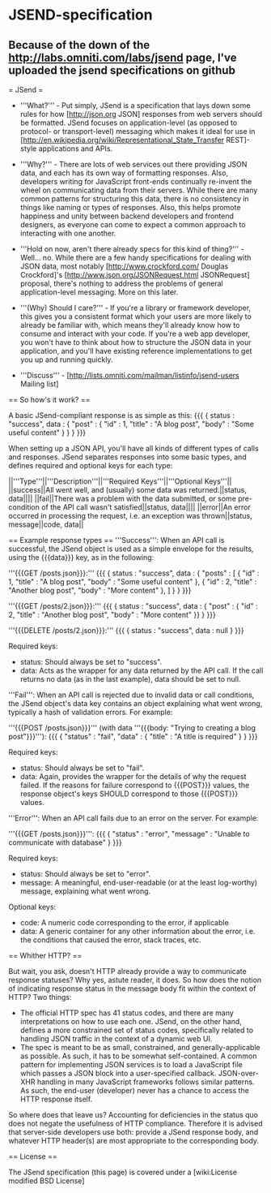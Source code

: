 # JSEND-specification
Because of the down of the http://labs.omniti.com/labs/jsend page, I've uploaded the jsend specifications on github
-------------------------
= JSend =

 * '''What?''' - Put simply, JSend is a specification that lays down some rules for how [http://json.org JSON] responses from web servers should be formatted. JSend focuses on application-level (as opposed to protocol- or transport-level) messaging which makes it ideal for use in [http://en.wikipedia.org/wiki/Representational_State_Transfer REST]-style applications and APIs.

 * '''Why?''' - There are lots of web services out there providing JSON data, and each has its own way of formatting responses.  Also, developers writing for JavaScript front-ends continually re-invent the wheel on communicating data from their servers.  While there are many common patterns for structuring this data, there is no consistency in things like naming or types of responses.  Also, this helps promote happiness and unity between backend developers and frontend designers, as everyone can come to expect a common approach to interacting with one another.

 * '''Hold on now, aren't there already specs for this kind of thing?''' - Well... no.  While there are a few handy specifications for dealing with JSON data, most notably [http://www.crockford.com/ Douglas Crockford]'s [http://www.json.org/JSONRequest.html JSONRequest] proposal, there's nothing to address the problems of general application-level messaging.  More on this later.

 * '''(Why) Should I care?''' - If you're a library or framework developer, this gives you a consistent format which your users are more likely to already be familiar with, which means they'll already know how to consume and interact with your code.  If you're a web app developer, you won't have to think about how to structure the JSON data in your application, and you'll have existing reference implementations to get you up and running quickly.

 * '''Discuss''' - [http://lists.omniti.com/mailman/listinfo/jsend-users Mailing list]

== So how's it work? ==

A basic JSend-compliant response is as simple as this:
{{{
{
    status : "success",
    data : {
        "post" : { "id" : 1, "title" : "A blog post", "body" : "Some useful content" }
     }
}
}}}

When setting up a JSON API, you'll have all kinds of different types of calls and responses.  JSend separates responses into some basic types, and defines required and optional keys for each type:

||'''Type'''||'''Description'''||'''Required Keys'''||'''Optional Keys'''||
||success||All went well, and (usually) some data was returned.||status, data||||
||fail||There was a problem with the data submitted, or some pre-condition of the API call wasn't satisfied||status, data||||
||error||An error occurred in processing the request, i.e. an exception was thrown||status, message||code, data||

== Example response types ==
'''Success''': When an API call is successful, the JSend object is used as a simple envelope for the results, using the {{{data}}} key, as in the following:

'''{{{GET /posts.json}}}:'''
{{{
{
    status : "success",
    data : {
        "posts" : [
            { "id" : 1, "title" : "A blog post", "body" : "Some useful content" },
            { "id" : 2, "title" : "Another blog post", "body" : "More content" },
        ]
     }
}
}}}

'''{{{GET /posts/2.json}}}:'''
{{{
{
    status : "success",
    data : { "post" : { "id" : 2, "title" : "Another blog post", "body" : "More content" }}
}
}}}

'''{{{DELETE /posts/2.json}}}:'''
{{{
{
    status : "success",
    data : null
}
}}}

Required keys:
 * status: Should always be set to "success".
 * data: Acts as the wrapper for any data returned by the API call.  If the call returns no data (as in the last example), data should be set to null.

'''Fail''': When an API call is rejected due to invalid data or call conditions, the JSend object's data key contains an object explaining what went wrong, typically a hash of validation errors.  For example:

'''{{{POST /posts.json}}}''' (with data '''{{{body: "Trying to creating a blog post"}}}'''):
{{{
{
    "status" : "fail",
    "data" : { "title" : "A title is required" }
}
}}}

Required keys:
 * status: Should always be set to "fail".
 * data: Again, provides the wrapper for the details of why the request failed.  If the reasons for failure correspond to {{{POST}}} values, the response object's keys SHOULD correspond to those {{{POST}}} values.

'''Error''': When an API call fails due to an error on the server.  For example:

'''{{{GET /posts.json}}}''':
{{{
{
    "status" : "error",
    "message" : "Unable to communicate with database"
}
}}}

Required keys:
 * status: Should always be set to "error".
 * message: A meaningful, end-user-readable (or at the least log-worthy) message, explaining what went wrong.

Optional keys:
 * code: A numeric code corresponding to the error, if applicable
 * data: A generic container for any other information about the error, i.e. the conditions that caused the error, stack traces, etc.
 
== Whither HTTP? ==

But wait, you ask, doesn't HTTP already provide a way to communicate response statuses?  Why yes, astute reader, it does.  So how does the notion of indicating response status in the message body fit within the context of HTTP?  Two things:
 * The official HTTP spec has 41 status codes, and there are many interpretations on how to use each one.  JSend, on the other hand, defines a more constrained set of status codes, specifically related to handling JSON traffic in the context of a dynamic web UI.
 * The spec is meant to be as small, constrained, and generally-applicable as possible.  As such, it has to be somewhat self-contained.  A common pattern for implementing JSON services is to load a JavaScript file which passes a JSON block into a user-specified callback.  JSON-over-XHR handling in many JavaScript frameworks follows similar patterns.  As such, the end-user (developer) never has a chance to access the HTTP response itself.

So where does that leave us?  Accounting for deficiencies in the status quo does not negate the usefulness of HTTP compliance.  Therefore it is advised that server-side developers use both: provide a JSend response body, and whatever HTTP header(s) are most appropriate to the corresponding body.

== License ==

The JSend specification (this page) is covered under a [wiki:License modified BSD License]
